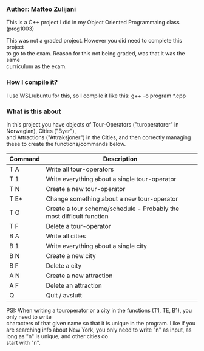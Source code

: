 ### Author: Matteo Zulijani

This is a C++ project I did in my Object Oriented Programmaing class (prog1003)

This was not a graded project. However you did need to complete this project  
to go to the exam. Reason for this not being graded, was that it was the same  
curriculum as the exam.

### How I compile it?
I use WSL/ubuntu for this, so I compile it like this: g++ -o program *.cpp

### What is this about
In this project you have objects of Tour-Operators ("turoperatorer" in Norwegian), Cities ("Byer"),  
and Attractions ("Attraksjoner") in the Cities, and then correctly managing these to create the functions/commands below.

| Command | Description |
|---------|------------|
| T A  | Write all tour-operators |
| T 1  | Write everything about a single tour-operator |
| T N  | Create a new tour-operator |
| T E* | Change something about a new tour-operator |
| T O  | Create a tour scheme/schedule - Probably the most difficult function |
| T F  | Delete a tour-operator |
| B A  | Write all cities |
| B 1  | Write everything about a single city |
| B N  | Create a new city |
| B F  | Delete a city |
| A N  | Create a new attraction |
| A F  | Delete an attraction |
| Q    | Quit / avslutt |


PS!: When writing a touroperator or a city in the functions (T1, TE, B1), you only need to write  
     characters of that given name so that it is unique in the program. Like if you are searching info
     about New York, you only need to write "n" as input, as long as "n" is unique, and other cities do  
     start with "n".
